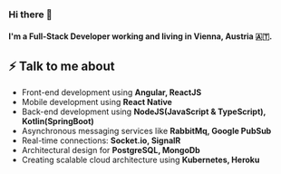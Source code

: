 ### Hi there 👋

#### I'm a Full-Stack Developer working and living in Vienna, Austria 🇦🇹.

## ⚡ Talk to me about
- Front-end development using **Angular, ReactJS**
- Mobile development using **React Native**
- Back-end development using **NodeJS(JavaScript & TypeScript), Kotlin(SpringBoot)**
- Asynchronous messaging services like **RabbitMq, Google PubSub**
- Real-time connections:  **Socket.io, SignalR**
- Architectural design for **PostgreSQL, MongoDb**
- Creating scalable cloud architecture using **Kubernetes, Heroku**
